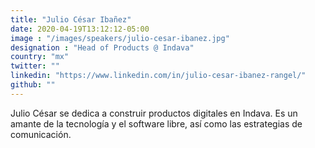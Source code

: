 ```yaml
---
title: "Julio César Ibañez"
date: 2020-04-19T13:12:12-05:00
image : "/images/speakers/julio-cesar-ibanez.jpg"
designation : "Head of Products @ Indava"
country: "mx"
twitter: ""
linkedin: "https://www.linkedin.com/in/julio-cesar-ibanez-rangel/"
github: ""
---
```


Julio César se dedica a construir productos digitales en Indava. Es un amante de la tecnología y el software libre, así como las estrategias de comunicación.